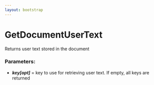 ```yaml
---
layout: bootstrap
---
```


# GetDocumentUserText

Returns user text stored in the document
        

### Parameters:

- ***key[opt]*** = key to use for retrieving user text. If empty, all keys are returned
        


